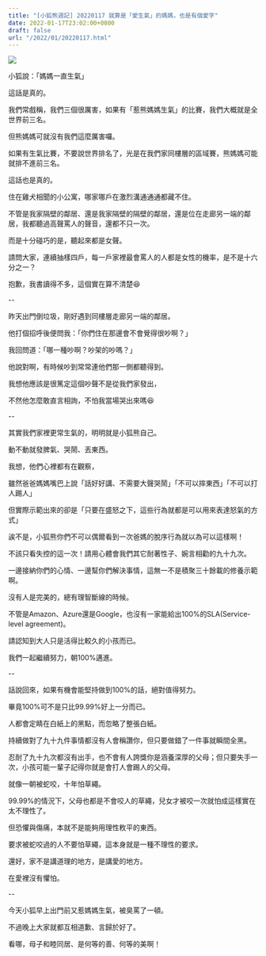```yaml
---
title: "[小狐熊週記] 20220117 就算是「愛生氣」的媽媽，也是有個愛字"
date: 2022-01-17T23:02:00+0800
draft: false
url: "/2022/01/20220117.html"
---
```




![]($https://blogger.googleusercontent.com/img/b/R29vZ2xl/AVvXsEg3gn_zBMphjfBYGTqqPbnX6D-cLPQ2sVNQXmdYY_iNLvtnuQfSEArCy0xjCP0rKKkTSX3GNRKCMJfXOz9m-x-J6M_Gk8mOXRsJRKZhNS742bShr-mz6aYd5VYWTKLrpJFFZiJs0SIMhwU/)



小狐說：「媽媽一直生氣」

這話是真的。




我們常戲稱，我們三個很厲害，如果有「惹熊媽媽生氣」的比賽，我們大概就是全世界前三名。

但熊媽媽可就沒有我們這麼厲害囉。

如果有生氣比賽，不要說世界排名了，光是在我們家同樓層的區域賽，熊媽媽可能就排不進前三名。

這話也是真的。




住在雞犬相聞的小公寓，哪家哪戶在激烈溝通通通都藏不住。

不管是我家隔壁的鄰居、還是我家隔壁的隔壁的鄰居，還是位在走廊另一端的鄰居，我都聽過高聲罵人的聲音，還都不只一次。

而是十分碰巧的是，聽起來都是女聲。




請問大家，連續抽樣四戶，每一戶家裡最會罵人的人都是女性的機率，是不是十六分之一？

抱歉，我書讀得不多，這個實在算不清楚😆

--

昨天出門倒垃圾，剛好遇到同樓層走廊另一端的鄰居。

他打個招呼後便問我：「你們住在那邊會不會覺得很吵啊？」

我回問道：「哪一種吵啊？吵架的吵嗎？」

他說對啊，有時候吵到常常連他們那一側都聽得到。




我想他應該是很篤定這個吵聲不是從我們家發出，

不然他怎麼敢直言相詢，不怕我當場哭出來嗎😆

--

其實我們家裡更常生氣的，明明就是小狐熊自己。

動不動就發脾氣、哭鬧、丟東西。




我想，他們心裡都有在觀察，

雖然爸爸媽媽嘴巴上說「話好好講、不需要大聲哭鬧」「不可以摔東西」「不可以打人踢人」

但實際示範出來的卻是「只要在盛怒之下，這些行為就都是可以用來表達怒氣的方式」




誒不是，小狐熊你們不可以偶爾看到一次爸媽的脫序行為就以為可以這樣啊！

不該只看失控的這一次！請用心體會我們其它耐著性子、婉言相勸的九十九次。

一邊接納你們的心情、一邊幫你們解決事情，這無一不是積聚三十餘載的修養示範啊。




沒有人是完美的，總有理智斷線的時候。

不管是Amazon、Azure還是Google，也沒有一家能給出100%的SLA(Service-level agreement)。




請認知到大人只是活得比較久的小孩而已。

我們一起繼續努力，朝100%邁進。

--

話說回來，如果有機會能堅持做到100%的話，絕對值得努力。

畢竟100%可不是只比99.99%好上一分而已。




人都會定睛在白紙上的黑點，而忽略了整張白紙。

持續做對了九十九件事情都沒有人會稱讚你，但只要做錯了一件事就瞬間全黑。

忍耐了九十九次都沒有出手，也不會有人誇獎你是涵養深厚的父母；但只要失手一次，小孩可能一輩子記得你就是會打人會踢人的父母。




就像一朝被蛇咬，十年怕草繩。

99.99%的情況下，父母也都是不會咬人的草繩，兒女才被咬一次就怕成這樣實在太不理性了。

但恐懼與傷痛，本就不是能夠用理性敉平的東西。

要求被蛇咬過的人不要怕草繩，這本身就是一種不理性的要求。




還好，家不是講道理的地方，是講愛的地方。

在愛裡沒有懼怕。

--

今天小狐早上出門前又惹媽媽生氣，被臭罵了一頓。

不過晚上大家就都互相道歉、言歸於好了。

看哪，母子和睦同居、是何等的善、何等的美啊！


